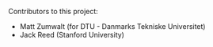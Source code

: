 Contributors to this project:
* Matt Zumwalt (for DTU - Danmarks Tekniske Universitet)
* Jack Reed (Stanford University)
